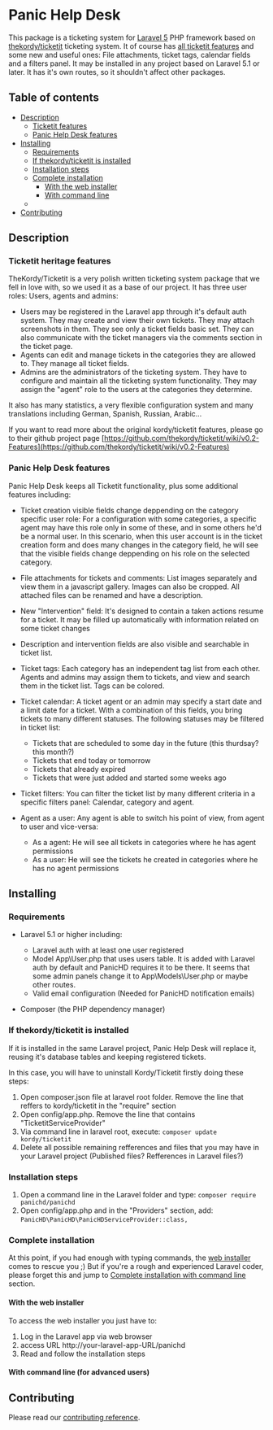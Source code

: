 # Panic Help Desk
This package is a ticketing system for [Laravel 5](https://laravel.com/) PHP framework based on [thekordy/ticketit](https://github.com/thekordy/ticketit) ticketing system. It of course has [all ticketit features](https://github.com/thekordy/ticketit/wiki/v0.2-Features) and some new and useful ones: File attachments, ticket tags, calendar fields and a filters panel. It may be installed in any project based on Laravel 5.1 or later. It has it's own routes, so it shouldn't affect other packages.

## Table of contents

* [Description](#description)
  + [Ticketit features](#ticketit-heritage-features)
  + [Panic Help Desk features](#panic-help-desk-features)
* [Installing](#installing)
  + [Requirements](#requirements)
  + [If thekordy/ticketit is installed](#if-thekordy/ticketit-is-installed)
  + [Installation steps](#installation-steps)
  + [Complete installation](#complete-installation)
    + [With the web installer](#with-the-web-installer)
    + [With command line](#with-command-line-for-advanced-users)
  + 
* [Contributing](#contributing)

## Description
### Ticketit heritage features
TheKordy/Ticketit is a very polish written ticketing system package that we fell in love with, so we used it as a base of our project. It has three user roles: Users, agents and admins:
 - Users may be registered in the Laravel app through it's default auth system. They may create and view their own tickets. They may attach screenshots in them. They see only a ticket fields basic set. They can also communicate with the ticket managers via the comments section in the ticket page.
 - Agents can edit and manage tickets in the categories they are allowed to. They manage all ticket fields.
 - Admins are the administrators of the ticketing system. They have to configure and maintain all the ticketing system functionality. They may assign the "agent" role to the users at the categories they determine.

It also has many statistics, a very flexible configuration system and many translations including German, Spanish, Russian, Arabic...

If you want to read more about the original kordy/ticketit features, please go to their github project page [https://github.com/thekordy/ticketit/wiki/v0.2-Features](https://github.com/thekordy/ticketit/wiki/v0.2-Features)

### Panic Help Desk features
Panic Help Desk keeps all Ticketit functionality, plus some additional features including:

* Ticket creation visible fields change deppending on the category specific user role: For a configuration with some categories, a specific agent may have this role only in some of these, and in some others he'd be a normal user. In this scenario, when this user account is in the ticket creation form and does many changes in the category field, he will see that the visible fields change deppending on his role on the selected category.

* File attachments for tickets and comments: List images separately and view them in a javascript gallery. Images can also be cropped. All attached files can be renamed and have a description.

* New "Intervention" field: It's designed to contain a taken actions resume for a ticket. It may be filled up automatically with information related on some ticket changes

* Description and intervention fields are also visible and searchable in ticket list.

* Ticket tags: Each category has an independent tag list from each other. Agents and admins may assign them to tickets, and view and search them in the ticket list.  Tags can be colored.

* Ticket calendar: A ticket agent or an admin may specify a start date and a limit date for a ticket. With a combination of this fields, you bring tickets to many different statuses. The following statuses may be filtered in ticket list:
  + Tickets that are scheduled to some day in the future (this thurdsay? this month?)
  + Tickets that end today or tomorrow
  + Tickets that already expired
  + Tickets that were just added and started some weeks ago
* Ticket filters: You can filter the ticket list by many different criteria in a specific filters panel: Calendar, category and agent.
* Agent as a user: Any agent is able to switch his point of view, from agent to user and vice-versa:
  + As a agent: He will see all tickets in categories where he has agent permissions
  + As a user: He will see the tickets he created in categories where he has no agent permissions

## Installing
### Requirements
* Laravel 5.1 or higher including:
  + Laravel auth with at least one user registered
  + Model App\User.php that uses users table. It is added with Laravel auth by default and PanicHD requires it to be there. It seems that some admin panels change it to App\Models\User.php or maybe other routes. 
  + Valid email configuration (Needed for PanicHD notification emails)
  
 * Composer (the PHP dependency manager)

### If thekordy/ticketit is installed
If it is installed in the same Laravel project, Panic Help Desk will replace it, reusing it's database tables and keeping registered tickets.

In this case, you will have to uninstall Kordy/Ticketit firstly doing these steps:

 1. Open composer.json file at laravel root folder. Remove the line that reffers to kordy/ticketit in the "require" section
 2. Open config/app.php. Remove the line that contains "TicketitServiceProvider"
 3. Via command line in laravel root, execute:
     `composer update kordy/ticketit`
 4. Delete all possible remaining refferences and files that you may have in your Laravel project (Published files? Refferences in Laravel files?)

### Installation steps
1. Open a command line in the Laravel folder and type:
    `composer require panichd/panichd`
2. Open config/app.php and in the "Providers" section, add:
    `PanicHD\PanicHD\PanicHDServiceProvider::class,`

### Complete installation
At this point, if you had enough with typing commands, the [web installer](#with-the-web-installer) comes to rescue you ;) But if you're a rough and experienced Laravel coder, please forget this and jump to [Complete installation with command line](#with-command-line-for-advanced-users) section.

#### With the web installer
To access the web installer you just have to:

1. Log in the Laravel app via web browser
2. access URL http://your-laravel-app-URL/panichd
3. Read and follow the installation steps

#### With command line (for advanced users)

## Contributing

Please read our [contributing reference](CONTRIBUTING.md).
